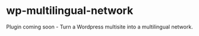 # wp-multilingual-network
Plugin coming soon - Turn a Wordpress multisite into a multilingual network.
